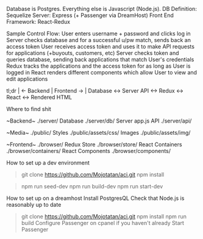 Database is Postgres.
Everything else is Javascript (Node.js).
DB Definition: Sequelize
Server: Express (+ Passenger via DreamHost)
Front End Framework: React-Redux

Sample Control Flow:
User enters username + password and clicks log in
Server checks database and for a successful u/pw match, sends back an access token
User receives access token and uses it to make API requests for applications (+buyouts, customers, etc)
Server checks token and queries database, sending back applications that match User's credentials
Redux tracks the applications and the access token for as long as User is logged in
React renders different components which allow User to view and edit applications

tl;dr
|             <- Backend | Frontend ->                      |
Database <-> Server API <-> Redux <-> React <-> Rendered HTML



Where to find shit

~Backend~ ./server/
Database ./server/db/
Server app.js
API ./server/api/

~Media~ ./public/
Styles ./public/assets/css/
Images ./public/assets/img/

~Frontend~ ./browser/
Redux Store ./browser/store/
React Containers ./browser/containers/ <!-- Containers are aware of state -->
React Components ./browser/components/ <!-- Components are purely for rendering elements -->


How to set up a dev environment
> git clone https://github.com/Mojotatan/aci.git <!-- make sure to find or create secrets -->
> npm install
<!-- make sure to create a database named 'aci' in postgress.app -->
> npm run seed-dev
> npm run build-dev <!-- keep this running in another tab in terminal -->
> npm run start-dev <!-- default port is 1337; go to localhost:1337 -->


How to set up on a dreamhost
Install PostgresQL <!-- make sure to actually start it, too -->
Check that Node.js is reasonably up to date <!-- this app was built in v7.8.0 -->
> git clone https://github.com/Mojotatan/aci.git <!-- make sure to find or create secrets -->
> npm install
> npm run build
Configure Passenger on cpanel if you haven't already
Start Passenger